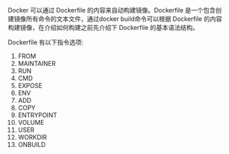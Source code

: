 Docker 可以通过 Dockerfile 的内容来自动构建镜像。Dockerfile 是一个包含创建镜像所有命令的文本文件，通过docker build命令可以根据 Dockerfile 的内容构建镜像，在介绍如何构建之前先介绍下 Dockerfile 的基本语法结构。

Dockerfile 有以下指令选项:
1. FROM
2. MAINTAINER
3. RUN
4. CMD
5. EXPOSE
6. ENV
7. ADD
8. COPY
9. ENTRYPOINT
10. VOLUME
11. USER
12. WORKDIR
13. ONBUILD
